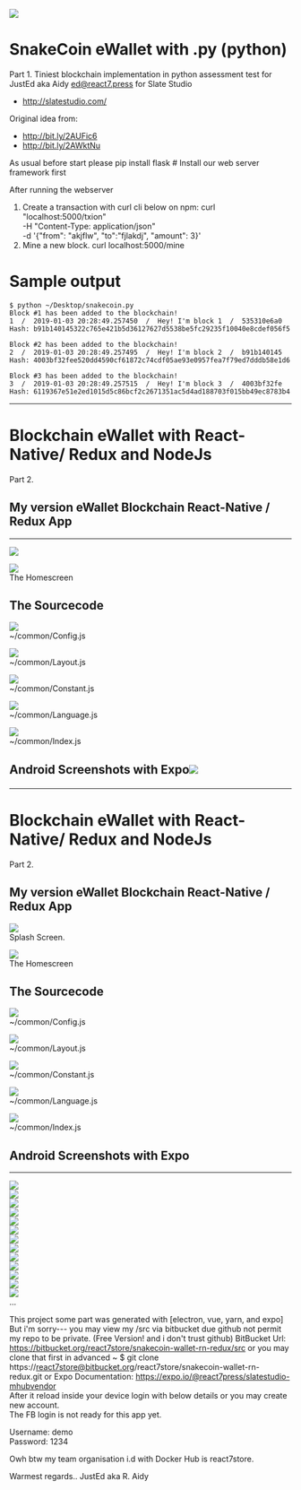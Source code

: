 <img src="https://github.com/React7Tech/slatestudio-assessment/blob/master/scw.png"><p>
# SnakeCoin eWallet with .py (python)
Part 1. 
Tiniest blockchain implementation in python assessment test for JustEd aka Aidy ed@react7.press for Slate Studio 
* http://slatestudio.com/

Original idea from:
* http://bit.ly/2AUFic6
* http://bit.ly/2AWktNu

As usual before start please pip install flask # Install our web server framework first

After running the webserver 

1. Create a transaction with curl cli below on npm:
curl "localhost:5000/txion" \
     -H "Content-Type: application/json" \
     -d '{"from": "akjflw", "to":"fjlakdj", "amount": 3}'
2. Mine a new block.
curl localhost:5000/mine

# Sample output

```
$ python ~/Desktop/snakecoin.py
Block #1 has been added to the blockchain!
1  /  2019-01-03 20:28:49.257450  /  Hey! I'm block 1  /  535310e6a0
Hash: b91b140145322c765e421b5d36127627d5538be5fc29235f10040e8cdef056f5

Block #2 has been added to the blockchain!
2  /  2019-01-03 20:28:49.257495  /  Hey! I'm block 2  /  b91b140145
Hash: 4003bf32fee520dd4590cf61872c74cdf05ae93e0957fea7f79ed7dddb58e1d6

Block #3 has been added to the blockchain!
3  /  2019-01-03 20:28:49.257515  /  Hey! I'm block 3  /  4003bf32fe
Hash: 6119367e51e2ed1015d5c86bcf2c2671351ac5d4ad188703f015bb49ec8783b4
```

---
# Blockchain eWallet with React-Native/ Redux and NodeJs
Part 2.
## My version eWallet Blockchain React-Native / Redux App
---
<img src="https://github.com/React7Tech/slatestudio-assessment/blob/master/welcome.png"><p>
<img src="https://github.com/React7Tech/slatestudio-assessment/blob/master/Screen%20Shot%202019-01-04%20at%202.07.42%20PM.png"><br>
The Homescreen<p>

## The Sourcecode
<img src="https://github.com/React7Tech/slatestudio-assessment/blob/master/Configjs.png"><br>
~/common/Config.js<p>
<img src="https://github.com/React7Tech/slatestudio-assessment/blob/master/Layoutjs.png"><br>
~/common/Layout.js<p> 
<img src="https://github.com/React7Tech/slatestudio-assessment/blob/master/Constantjs.png"><br>
~/common/Constant.js<p>
<img src="https://github.com/React7Tech/slatestudio-assessment/blob/master/Languagejs.png"><br>
~/common/Language.js<p>
<img src="https://github.com/React7Tech/slatestudio-assessment/blob/master/Indexjs.png"><br>
~/common/Index.js<p>

## Android Screenshots with Expo<img src="https://github.com/React7Tech/slatestudio-assessment/blob/master/Screen%20Shot%202019-01-03%20at%207.46.11%20PM.png"><p>

---
# Blockchain eWallet with React-Native/ Redux and NodeJs
Part 2.
## My version eWallet Blockchain React-Native / Redux App

<img src="https://github.com/React7Tech/slatestudio-assessment/blob/master/scw.png"><br>
Splash Screen.<p>
<img src="https://github.com/React7Tech/slatestudio-assessment/blob/master/Screen%20Shot%202019-01-04%20at%202.07.42%20PM.png"><br>
The Homescreen<p>

## The Sourcecode
<img src="https://github.com/React7Tech/slatestudio-assessment/blob/master/Configjs.png"><br>
~/common/Config.js<p>
<img src="https://github.com/React7Tech/slatestudio-assessment/blob/master/Layoutjs.png"><br>
~/common/Layout.js<p> 
<img src="https://github.com/React7Tech/slatestudio-assessment/blob/master/Constantjs.png"><br>
~/common/Constant.js<p>
<img src="https://github.com/React7Tech/slatestudio-assessment/blob/master/Languagejs.png"><br>
~/common/Language.js<p>
<img src="https://github.com/React7Tech/slatestudio-assessment/blob/master/Indexjs.png"><br>
~/common/Index.js<p>

## Android Screenshots with Expo
---
<img src="https://github.com/React7Tech/slatestudio-assessment/blob/master/a.png"><br>
<img src="https://github.com/React7Tech/slatestudio-assessment/blob/master/b.png"><br>
<img src="https://github.com/React7Tech/slatestudio-assessment/blob/master/c.png"><br>
<img src="https://github.com/React7Tech/slatestudio-assessment/blob/master/d.png"><br>
<img src="https://github.com/React7Tech/slatestudio-assessment/blob/master/e.png"><br>
<img src="https://github.com/React7Tech/slatestudio-assessment/blob/master/f.png"><br>
<img src="https://github.com/React7Tech/slatestudio-assessment/blob/master/g.png"><br>
<img src="https://github.com/React7Tech/slatestudio-assessment/blob/master/h.png"><br>
<img src="https://github.com/React7Tech/slatestudio-assessment/blob/master/i.png"><br>
<img src="https://github.com/React7Tech/slatestudio-assessment/blob/master/j.png"><br>
<img src="https://github.com/React7Tech/slatestudio-assessment/blob/master/k.png"><br>
<img src="https://github.com/React7Tech/slatestudio-assessment/blob/master/l.png"><br>
<img src="https://github.com/React7Tech/slatestudio-assessment/blob/master/m.png"><br>
... 

This project some part was generated with [electron, vue, yarn, and expo]
But i'm sorry--- you may view my /src via bitbucket due github not permit my repo to be private. (Free Version! and i don't trust github)
BitBucket Url: https://bitbucket.org/react7store/snakecoin-wallet-rn-redux/src
or you may clone that first in advanced ~ $ git clone https://react7store@bitbucket.org/react7store/snakecoin-wallet-rn-redux.git
or
Expo Documentation:
https://expo.io/@react7press/slatestudio-mhubvendor<br>
After it reload inside your device login with below details or you may create new account.<br>
The FB login is not ready for this app yet.<p>
Username: demo<br>
Password: 1234<p>

Owh btw my team organisation i.d with Docker Hub is react7store.

Warmest regards..
JustEd aka R. Aidy
